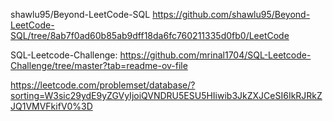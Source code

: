 shawlu95/Beyond-LeetCode-SQL    https://github.com/shawlu95/Beyond-LeetCode-SQL/tree/8ab7f0ad60b85ab9dff18da6fc760211335d0fb0/LeetCode  

SQL-Leetcode-Challenge: https://github.com/mrinal1704/SQL-Leetcode-Challenge/tree/master?tab=readme-ov-file  


https://leetcode.com/problemset/database/?sorting=W3sic29ydE9yZGVyIjoiQVNDRU5ESU5HIiwib3JkZXJCeSI6IkRJRkZJQ1VMVFkifV0%3D

